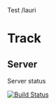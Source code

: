 Test /lauri

# Track

## Server

Server status

[![Build Status](https://secure.travis-ci.org/pyryk/Track.png?branch=master)](http://travis-ci.org/pyryk/Track)

